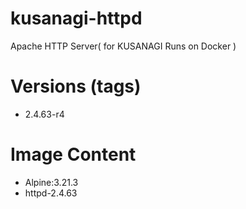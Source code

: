 # kusanagi-httpd

Apache HTTP Server( for KUSANAGI Runs on Docker )

# Versions (tags)

- 2.4.63-r4

# Image Content

- Alpine:3.21.3
- httpd-2.4.63

